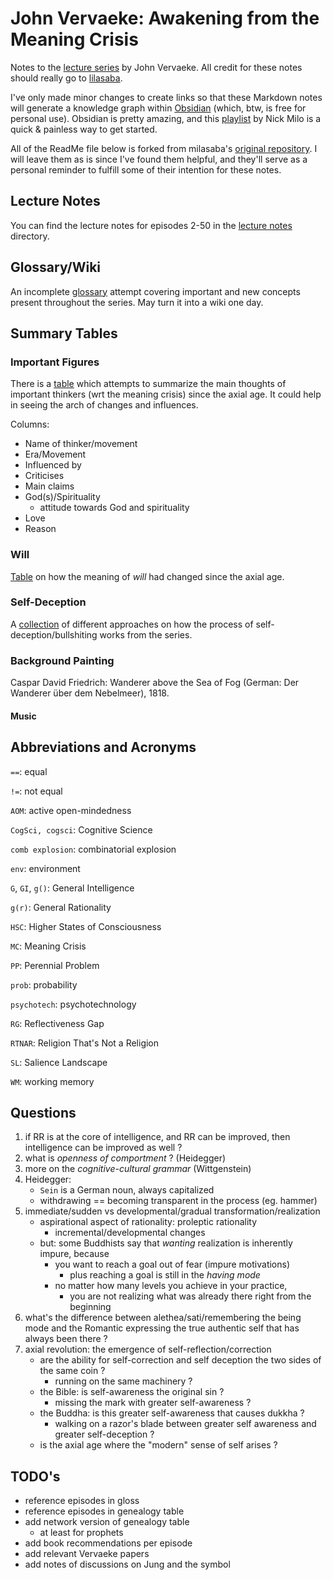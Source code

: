 # John Vervaeke: Awakening from the Meaning Crisis

Notes to the [lecture series](https://www.youtube.com/playlist?list=PLND1JCRq8Vuh3f0P5qjrSdb5eC1ZfZwWJ) by John Vervaeke.  All credit for these notes should really go to [lilasaba](https://github.com/lilasaba?tab=repositories).  

I've only made minor changes to create links so that these Markdown notes will generate a knowledge graph within [Obsidian](https://obsidian.md/) (which, btw, is free for personal use).  Obsidian is pretty amazing, and this [playlist](https://youtube.com/playlist?list=PL3NaIVgSlAVLHty1-NuvPa9V0b0UwbzBd) by Nick Milo is a quick & painless way to get started.

All of the ReadMe file below is forked from milasaba's [original repository](https://github.com/lilasaba/awakening_from_the_meaning_crisis).  I will leave them as is since I've found them helpful, and they'll serve as a personal reminder to fulfill some of their intention for these notes.

## Lecture Notes

You can find the lecture notes for episodes 2-50 in the [lecture notes](lecture_notes) directory.

## Glossary/Wiki

An incomplete [glossary](gloss.md) attempt covering important and new concepts present throughout the series.
May turn it into a wiki one day.

## Summary Tables

### Important Figures

There is a [table](important_figures.md) which attempts to summarize the main thoughts of important thinkers (wrt the meaning crisis) since the axial age. It could help in seeing the arch of changes and influences.

Columns:

+ Name of thinker/movement
+ Era/Movement
+ Influenced by
+ Criticises
+ Main claims
+ God(s)/Spirituality
    + attitude towards God and spirituality
+ Love
+ Reason

### Will

[Table](will.md) on how the meaning of *will* had changed since the axial age.

### Self-Deception

A [collection](self-deception.md) of different approaches on how the process of self-deception/bullshiting works from the series.

### Background Painting

Caspar David Friedrich: Wanderer above the Sea of Fog (German: Der Wanderer über dem Nebelmeer), 1818.

#### Music

## Abbreviations and Acronyms

`==`: equal

`!=`: not equal

`AOM`: active open-mindedness

`CogSci, cogsci`: Cognitive Science

`comb explosion`: combinatorial explosion

`env`: environment

`G`, `GI`, `g()`: General Intelligence

`g(r)`: General Rationality

`HSC`: Higher States of Consciousness

`MC`: Meaning Crisis

`PP`: Perennial Problem

`prob`: probability

`psychotech`: psychotechnology

`RG`: Reflectiveness Gap

`RTNAR`: Religion That's Not a Religion

`SL`: Salience Landscape

`WM`: working memory

## Questions

1. if RR is at the core of intelligence, and RR can be improved, then intelligence can be improved as well ?
2. what is *openness of comportment* ? (Heidegger)
3. more on the *cognitive-cultural grammar* (Wittgenstein)
4. Heidegger:
    + `Sein` is a German noun, always capitalized
    + withdrawing == becoming transparent in the process (eg. hammer)
5. immediate/sudden vs developmental/gradual transformation/realization
    + aspirational aspect of rationality: proleptic rationality
        + incremental/developmental changes
    + but: some Buddhists say that *wanting* realization is inherently impure, because
        + you want to reach a goal out of fear (impure motivations)
            + plus reaching a goal is still in the *having mode*
        + no matter how many levels you achieve in your practice,
            + you are not realizing what was already there right from the beginning
6. what's the difference between alethea/sati/remembering the being mode and the Romantic expressing the true authentic self that has always been there ?
7. axial revolution: the emergence of self-reflection/correction
    + are the ability for self-correction and self deception the two sides of the same coin ?
        + running on the same machinery ?
    + the Bible: is self-awareness the original sin ?
         + missing the mark with greater self-awareness ?
    + the Buddha: is this greater self-awareness that causes dukkha ?
        + walking on a razor's blade between greater self awareness and greater self-deception ?
    + is the axial age where the "modern" sense of self arises ?

## TODO's

+ reference episodes in gloss
+ reference episodes in genealogy table
+ add network version of genealogy table
    + at least for prophets
+ add book recommendations per episode
+ add relevant Vervaeke papers
+ add notes of discussions on Jung and the symbol
